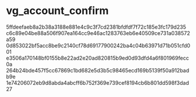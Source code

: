 vg_account_confirm
==================

5ffdeefaeb8a2b38a3188e881e4c9c3f7cd2381bfdfdf7f72c185e3fc179d235
c6c89e04be88a506f907ea164cc9e46ac1283763eb6e40509ce731a038572a59
0d853022bf5acc8be9c2140cf78d69177900242ba4c04b63971d71b051cfd001
e3506a170148bf0155b8e22ad2e20ad820815b9ed0d93dfd4a6f801969fecc0a
264b24bde457f5cc67869c1bd682e5d3b5c98465ecd169b5139f50a912badb9e
1e74206072eb9d8abda4abcff6b752f369e739cef8194cb6b801dd598f3dad27
